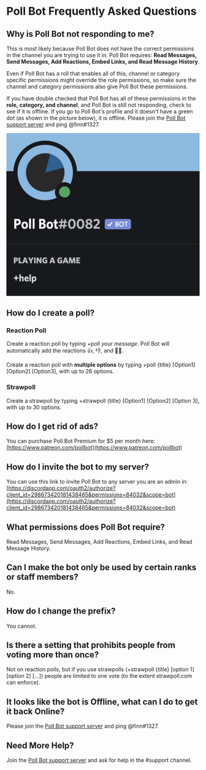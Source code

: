 # Poll Bot Frequently Asked Questions
## Why is Poll Bot not responding to me?
This is most likely because Poll Bot does not have the correct permissions in the channel you are trying to use it in. Poll Bot requires: __Read Messages, Send Messages, Add Reactions, Embed Links, and Read Message History__. 

Even if Poll Bot has a roll that enables all of this, channel or category specific permissions might override the role permissions, so make sure the channel and category permissions also give Poll Bot these permissions.

If you have double checked that Poll Bot has all of these permissions in the __role, category, and channel__, and Poll Bot is still not responding, check to see if it is offline. If you go to Poll Bot's profile and it doesn't have a green dot (as shown in the picture below), it is offline. Please join the [Poll Bot support server](https://discord.gg/FhT6nUn) and ping @finn#1327.

![Poll Bot Online Indicator](poll-bot-online.png)

## How do I create a poll?
### Reaction Poll
Create a reaction poll by typing +poll *your message*. Poll Bot will automatically add the reactions 👍, 👎, and 🤷‍♂️.

Create a reaction poll with __multiple options__ by typing +poll {title} [Option1] [Option2] [Option3], with up to 26 options.

### Strawpoll
Create a strawpoll by typing +strawpoll {title} [Option1] [Option2] [Option 3], with up to 30 options.

## How do I get rid of ads? 
You can purchase Poll Bot Premium for $5 per month here: [https://www.patreon.com/pollbot](https://www.patreon.com/pollbot)

## How do I invite the bot to my server?
You can use this link to invite Poll Bot to any server you are an admin in: [https://discordapp.com/oauth2/authorize?client_id=298673420181438465&permissions=84032&scope=bot](https://discordapp.com/oauth2/authorize?client_id=298673420181438465&permissions=84032&scope=bot)

## What permissions does Poll Bot require?
Read Messages, Send Messages, Add Reactions, Embed Links, and Read Message History.

## Can I make the bot only be used by certain ranks or staff members?
No.

## How do I change the prefix?
You cannot.

## Is there a setting that prohibits people from voting more than once?
Not on reaction polls, but if you use strawpolls (+strawpoll {title} [option 1] [option 2] [...]) people are limited to one vote (to the extent strawpoll.com can enforce).

## It looks like the bot is Offline, what can I do to get it back Online?
Please join the [Poll Bot support server](https://discord.gg/FhT6nUn) and ping @finn#1327.


## Need More Help?
Join the [Poll Bot support server](https://discord.gg/FhT6nUn) and ask for help in the #support channel.